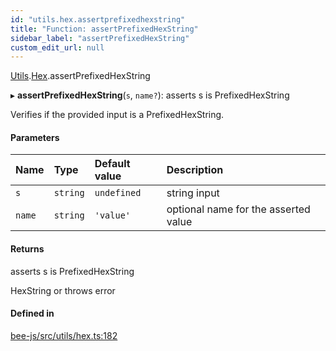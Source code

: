 ```yaml
---
id: "utils.hex.assertprefixedhexstring"
title: "Function: assertPrefixedHexString"
sidebar_label: "assertPrefixedHexString"
custom_edit_url: null
---
```


[Utils](../modules/utils.md).[Hex](../modules/utils.hex.md).assertPrefixedHexString

▸ **assertPrefixedHexString**(`s`, `name?`): asserts s is PrefixedHexString

Verifies if the provided input is a PrefixedHexString.

#### Parameters

| Name | Type | Default value | Description |
| :------ | :------ | :------ | :------ |
| `s` | `string` | `undefined` | string input |
| `name` | `string` | `'value'` | optional name for the asserted value |

#### Returns

asserts s is PrefixedHexString

HexString or throws error

#### Defined in

[bee-js/src/utils/hex.ts:182](https://github.com/ethersphere/bee-js/blob/74056cb/src/utils/hex.ts#L182)
